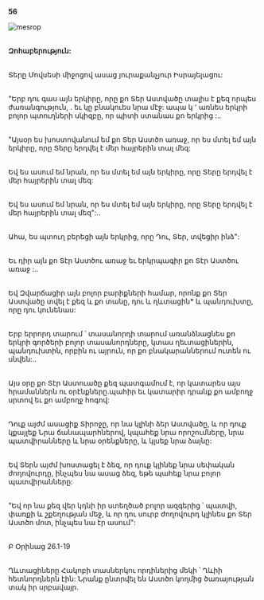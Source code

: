 **56**

![mesrop](https://volamar.ru/audio_video/foto/01/detbible/B124.BMP)

\
**Զոհաբերություն:**

\
Տերը Մովսեսի միջոցով ասաց յուրաքանչյուր Իսրայելացու:

\
"Երբ դու գաս այն երկիրը, որը քո Տեր Աստվածը տալիս է քեզ որպես ժառանգություն, . եւ կը բնակուես նրա մէջ: ապա կ ՚ առնես երկրի բոլոր պտուղների սկիզբը, որ պիտի ստանաս քո երկրից :..

\
"Այսօր ես խոստովանում եմ քո Տեր Աստծո առաջ, որ ես մտել եմ այն երկիրը, որը Տերը երդվել է մեր հայրերին տալ մեզ:

\
Եվ ես ասում եմ նրան, որ ես մտել եմ այն երկիրը, որը Տերը երդվել է մեր հայրերին տալ մեզ:

\
Եվ ես ասում եմ նրան, որ ես մտել եմ այն երկիրը, որը Տերը երդվել է մեր հայրերին տալ մեզ":..

\
Ահա, ես պտուղ բերեցի այն երկրից, որը Դու, Տեր, տվեցիր ինձ":

\
Եւ դիր այն քո Տէր Աստծու առաջ եւ երկրպագիր քո Տէր Աստծու առաջ :..

\
Եվ Զվարճացիր այն բոլոր բարիքների համար, որոնք քո Տեր Աստվածը տվել է քեզ և քո տանը, դու և ղևտացին\* և պանդուխտը, որը դու կունենաս:

\
Երբ երրորդ տարում ՝ տասանորդի տարում առանձնացնես քո երկրի գործերի բոլոր տասանորդները, կտաս ղեւտացիներին, պանդուխտին, որբին ու այրուն, որ քո բնակարաններում ուտեն ու սնվեն:..

\
Այս օրը քո Տէր Աստուածը քեզ պատգամում է, որ կատարես այս հրամաններն ու օրէնքները.պահիր եւ կատարիր դրանք քո ամբողջ սրտով եւ քո ամբողջ հոգով:

\
Դուք այժմ ասացիք Տիրոջը, որ նա կլինի ձեր Աստվածը, և որ դուք կքայլեք Նրա ճանապարհներով, կպահեք նրա որոշումները, նրա պատվիրանները և նրա օրենքները, և կլսեք նրա ձայնը:

\
Եվ Տերն այժմ խոստացել է ձեզ, որ դուք կլինեք նրա սեփական ժողովուրդը, ինչպես նա ասաց ձեզ, եթե պահեք նրա բոլոր պատվիրանները:

\
"Եվ որ նա քեզ վեր կդնի իր ստեղծած բոլոր ազգերից ՝ պատվի, փառքի և շքեղության մեջ, և որ դու սուրբ ժողովուրդ կլինես քո Տեր Աստծո մոտ, ինչպես նա էր ասում":

\
Բ Օրինաց 26.1-19

\
Ղևտացիները Հակոբի տասներկու որդիներից մեկի ՝ Ղևիի հետնորդներն էին: Նրանք ընտրվել են Աստծո կողմից ծառայության տակ իր սրբավայր.
